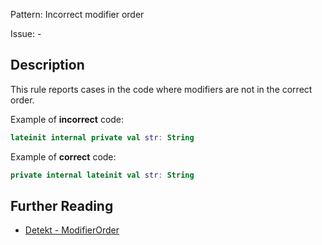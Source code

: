 Pattern: Incorrect modifier order

Issue: -

## Description

This rule reports cases in the code where modifiers are not in the correct order.

Example of **incorrect** code:

```kotlin
lateinit internal private val str: String
```

Example of **correct** code:

```kotlin
private internal lateinit val str: String
```

## Further Reading

* [Detekt - ModifierOrder](https://arturbosch.github.io/detekt/style.html#modifierorder)